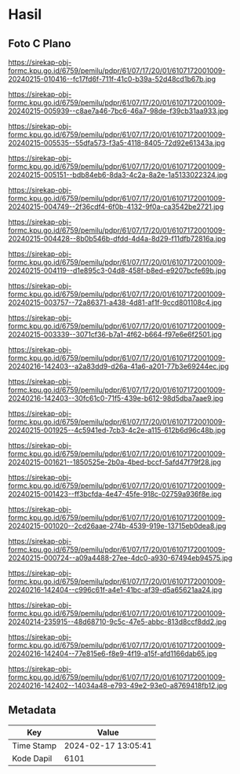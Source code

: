 # Hasil

## Foto C Plano

https://sirekap-obj-formc.kpu.go.id/6759/pemilu/pdpr/61/07/17/20/01/6107172001009-20240215-010416--fc17fd6f-711f-41c0-b39a-52d48cd1b67b.jpg

https://sirekap-obj-formc.kpu.go.id/6759/pemilu/pdpr/61/07/17/20/01/6107172001009-20240215-005939--c8ae7a46-7bc6-46a7-98de-f39cb31aa933.jpg

https://sirekap-obj-formc.kpu.go.id/6759/pemilu/pdpr/61/07/17/20/01/6107172001009-20240215-005535--55dfa573-f3a5-4118-8405-72d92e61343a.jpg

https://sirekap-obj-formc.kpu.go.id/6759/pemilu/pdpr/61/07/17/20/01/6107172001009-20240215-005151--bdb84eb6-8da3-4c2a-8a2e-1a5133022324.jpg

https://sirekap-obj-formc.kpu.go.id/6759/pemilu/pdpr/61/07/17/20/01/6107172001009-20240215-004749--2f36cdf4-6f0b-4132-9f0a-ca3542be2721.jpg

https://sirekap-obj-formc.kpu.go.id/6759/pemilu/pdpr/61/07/17/20/01/6107172001009-20240215-004428--8b0b546b-dfdd-4d4a-8d29-f11dfb72816a.jpg

https://sirekap-obj-formc.kpu.go.id/6759/pemilu/pdpr/61/07/17/20/01/6107172001009-20240215-004119--d1e895c3-04d8-458f-b8ed-e9207bcfe69b.jpg

https://sirekap-obj-formc.kpu.go.id/6759/pemilu/pdpr/61/07/17/20/01/6107172001009-20240215-003757--72a86371-a438-4d81-af1f-9ccd801108c4.jpg

https://sirekap-obj-formc.kpu.go.id/6759/pemilu/pdpr/61/07/17/20/01/6107172001009-20240215-003339--3071cf36-b7a1-4f62-b664-f97e6e6f2501.jpg

https://sirekap-obj-formc.kpu.go.id/6759/pemilu/pdpr/61/07/17/20/01/6107172001009-20240216-142403--a2a83dd9-d26a-41a6-a201-77b3e69244ec.jpg

https://sirekap-obj-formc.kpu.go.id/6759/pemilu/pdpr/61/07/17/20/01/6107172001009-20240216-142403--30fc61c0-71f5-439e-b612-98d5dba7aae9.jpg

https://sirekap-obj-formc.kpu.go.id/6759/pemilu/pdpr/61/07/17/20/01/6107172001009-20240215-001925--4c5941ed-7cb3-4c2e-a115-612b6d96c48b.jpg

https://sirekap-obj-formc.kpu.go.id/6759/pemilu/pdpr/61/07/17/20/01/6107172001009-20240215-001621--1850525e-2b0a-4bed-bccf-5afd47f79f28.jpg

https://sirekap-obj-formc.kpu.go.id/6759/pemilu/pdpr/61/07/17/20/01/6107172001009-20240215-001423--ff3bcfda-4e47-45fe-918c-02759a936f8e.jpg

https://sirekap-obj-formc.kpu.go.id/6759/pemilu/pdpr/61/07/17/20/01/6107172001009-20240215-001020--2cd26aae-274b-4539-919e-13715eb0dea8.jpg

https://sirekap-obj-formc.kpu.go.id/6759/pemilu/pdpr/61/07/17/20/01/6107172001009-20240215-000724--a09a4488-27ee-4dc0-a930-67494eb94575.jpg

https://sirekap-obj-formc.kpu.go.id/6759/pemilu/pdpr/61/07/17/20/01/6107172001009-20240216-142404--c996c61f-a4e1-41bc-af39-d5a65621aa24.jpg

https://sirekap-obj-formc.kpu.go.id/6759/pemilu/pdpr/61/07/17/20/01/6107172001009-20240214-235915--48d68710-9c5c-47e5-abbc-813d8ccf8dd2.jpg

https://sirekap-obj-formc.kpu.go.id/6759/pemilu/pdpr/61/07/17/20/01/6107172001009-20240216-142404--77e815e6-f8e9-4f19-a15f-afd1166dab65.jpg

https://sirekap-obj-formc.kpu.go.id/6759/pemilu/pdpr/61/07/17/20/01/6107172001009-20240216-142402--14034a48-e793-49e2-93e0-a8769418fb12.jpg


## Metadata

| Key        | Value               |
| ---------- | ------------------- |
| Time Stamp | 2024-02-17 13:05:41 |
| Kode Dapil | 6101                |



